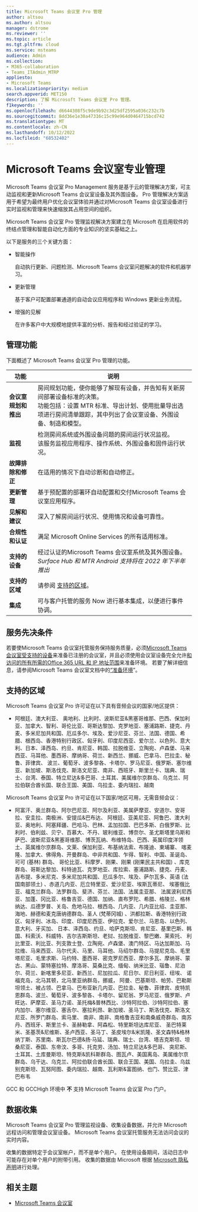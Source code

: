 ```yaml
---
title: Microsoft Teams 会议室 Pro 管理
author: altsou
ms.author: altsou
manager: dstrome
ms.reviewer: ''
ms.topic: article
ms.tgt.pltfrm: cloud
ms.service: msteams
audience: Admin
ms.collection:
- M365-collaboration
- Teams_ITAdmin_MTRP
appliesto:
- Microsoft Teams
ms.localizationpriority: medium
search.appverid: MET150
description: 了解 Microsoft Teams 会议室 Pro 管理。
f1keywords: ''
ms.openlocfilehash: d6644308f5c9de9b92c3d25df2595a036c232c7b
ms.sourcegitcommit: 8dd36e1e30a47316c15c99e964d0464715bcd742
ms.translationtype: MT
ms.contentlocale: zh-CN
ms.lasthandoff: 10/12/2022
ms.locfileid: "68532402"
---
```

# <a name="microsoft-teams-rooms-pro-management"></a>Microsoft Teams 会议室专业管理

Microsoft Teams 会议室 Pro Management 服务是基于云的管理解决方案，可主动监视和更新Microsoft Teams 会议室设备及其外围设备。 Pro 管理解决方案适用于希望为最终用户优化会议室体验并通过对Microsoft Teams 会议室设备进行实时监视和管理来快速缩放其占用空间的组织。 

Microsoft Teams 会议室 Pro 管理监视解决方案建立在 Microsoft 在启用软件的终结点管理和智能自动化方面的专业知识的坚实基础之上。 


以下是服务的三个关键方面：  

- 智能操作  

   自动执行更新、问题检测、Microsoft Teams 会议室问题解决的软件和机器学习。  

- 更新管理  

   基于客户可配置部署通道的自动会议应用程序和 Windows 更新业务流程。

- 增强的见解  

   在许多客户中大规模地提供丰富的分析、报告和经过验证的学习。  


## <a name="management-capabilities"></a>管理功能

下面概述了 Microsoft Teams 会议室 Pro 管理的功能。

|功能  |说明  |
|---------|---------|
|**会议室规划和推出**   |房间规划功能，使你能够了解现有设备，并告知有关新房间部署设备标准的决策。 <br> 功能包括：设置 MTR 标准、导出计划、使用批量导出选项进行房间清单跟踪，其中列出了会议室设备、外围设备、制造和模型。        |
|**监视**  |检测房间系统或外围设备问题的房间运行状况监视。 <br> 该服务监视应用程序、操作系统、外围设备和固件运行状况。         |
|**故障排除和修正**  |在适用的情况下自动诊断和自动修正。         |
|**更新管理**    |基于预配置的部署环自动配置和交付Microsoft Teams 会议室应用程序。         |
|**见解和建议**     |深入了解房间运行状况、使用情况和设备可靠性。         |
|**合规性和认证**   |满足 Microsoft Online Services 的所有适用标准。         |
|**支持的设备**    |经过认证的Microsoft Teams 会议室系统及其外围设备。<br>*Surface Hub 和 MTR Android 支持将在 2022 年下半年推出*        |
|**支持的区域**    |请参阅 [支持的区域](#supported-regions)。        |
|**集成**    |可与客户托管的服务 Now 进行基本集成，以便进行事件协调。         |

## <a name="service-prerequisites"></a>服务先决条件

若要使Microsoft Teams 会议室托管服务保持服务质量，必须[Microsoft Teams 会议室受支持的设备](requirements.md#hardware-requirements)来准备已注册的会议室，并且必须使用会议室设备完全允许[和访问的所有所需的Office 365 URL 和 IP 地址范围](/office365/enterprise/urls-and-ip-address-ranges)来准备环境。 若要了解详细信息，请参阅Microsoft Teams 会议室文档中的[“准备环境](rooms-prep.md)”。

## <a name="supported-regions"></a>支持的区域

Microsoft Teams 会议室 Pro 许可证在以下具有音频会议的国家/地区提供：

- 阿根廷、澳大利亚、 奥地利、比利时、波斯尼亚&黑塞哥维那、巴西、保加利亚、加拿大、智利、哥伦比亚、哥斯达黎加、克罗地亚、塞浦路斯、捷克、丹麦、多米尼加共和国、厄瓜多尔、埃及、爱沙尼亚、芬兰、法国、德国、希腊、根西岛、香港特别行政区、匈牙利、印度尼西亚、爱尔兰、以色列、意大利、日本、泽西岛、约旦、肯尼亚、韩国、拉脱维亚、立陶宛、卢森堡、马来西亚、马耳他、墨西哥、摩纳哥、荷兰、新西兰、挪威、巴拿马、巴拉圭、秘鲁、菲律宾、 波兰、葡萄牙、波多黎各、卡塔尔、罗马尼亚、俄罗斯、塞尔维亚、新加坡、斯洛伐克、斯洛文尼亚、南非、西班牙、斯里兰卡、瑞典、瑞士、台湾、泰国、特立尼达&多巴哥、土耳其、美属维尔京群岛、乌克兰、阿拉伯联合酋长国、联合王国、美国、乌拉圭、委内瑞拉、越南

Microsoft Teams 会议室 Pro 许可证在以下国家/地区可用，无需音频会议：

- 阿富汗、奥兰群岛、阿尔巴尼亚、阿尔及利亚、美属萨摩亚、安道尔、安哥拉、安圭拉、南极洲、安提瓜&巴布达、 阿根廷、亚美尼亚、阿鲁巴、澳大利亚、奥地利、阿塞拜疆、巴哈马、巴林、孟加拉国、巴巴多斯、白俄罗斯、比利时、伯利兹、贝宁、百慕大、不丹、玻利维亚、博奈尔、圣尤斯塔里乌斯和萨巴、波斯尼亚&黑塞哥维那、博茨瓦纳、布维特岛、巴西、英属印度洋领土、英属维尔京群岛、文莱、保加利亚、布基纳法索、布隆迪、柬埔寨、 喀麦隆、加拿大、佛得角、开曼群岛、中非共和国、乍得、智利、中国、圣诞岛、可可 (基林) 群岛、 哥伦比亚、科摩罗、刚果、刚果 (刚果民主共和国) 、库克群岛、哥斯达黎加、科特迪瓦、克罗地亚、库拉索、塞浦路斯、捷克、丹麦、吉布提、多米尼克、多米尼加共和国、厄瓜多尔、埃及、萨尔瓦多、英语 (法国南部领土) 、赤道几内亚、厄立特里亚、爱沙尼亚、埃斯瓦蒂尼、 埃塞俄比亚、福克兰群岛、法罗群岛、斐济、芬兰、法国、法属圭亚那、 法属波利尼西亚、加蓬、冈比亚、格鲁吉亚、德国、加纳、直布罗陀、希腊、格陵兰、格林纳达、瓜德罗普、关岛、危地马拉、根西岛、几内亚、几内亚比绍、圭亚那、海地、赫德和麦克唐纳德群岛、圣人 (梵蒂冈城) 、洪都拉斯、香港特别行政区、匈牙利、冰岛、印度、印度尼西亚、伊拉克、爱尔兰、马恩岛、以色列、意大利、牙买加、 日本、泽西岛、约旦、哈萨克斯坦、肯尼亚、基里巴斯、韩国、科索沃、科威特、吉尔吉斯斯坦、老挝、拉脱维亚、黎巴嫩、莱索托、 利比里亚、利比亚、列支敦士登、立陶宛、卢森堡、澳门特区、马达加斯加、马拉维、马来西亚、马尔代夫、马里、马耳他、马绍尔群岛、马提尼克岛、毛里塔尼亚、毛里求斯、马约特、墨西哥、密克罗尼西亚、摩尔多瓦、摩纳哥、蒙古、黑山、蒙特塞拉特、摩洛哥、莫桑比克、缅甸、纳米比亚、瑙鲁、尼泊尔、荷兰、新喀里多尼亚、新西兰、尼加拉瓜、尼日尔、尼日利亚、纽埃、 诺福克岛，北马其顿，北马里亚纳群岛，挪威， 阿曼、巴基斯坦、帕劳、巴勒斯坦领土、被占领、巴拿马、巴布亚新几内亚、巴拉圭、秘鲁、菲律宾、皮特凯恩群岛、波兰、葡萄牙、波多黎各、卡塔尔、留尼翁、罗马尼亚、俄罗斯、卢旺达、萨摩亚、圣马力诺、圣托梅&普林西比、沙特阿拉伯、沙特阿拉伯、塞内加尔、塞尔维亚、塞舌尔、塞拉利昂、新加坡、圣马丁、斯洛伐克、斯洛文尼亚、所罗门群岛、索马里、 南非、南非、南格鲁吉亚和南桑威奇群岛、南苏丹、西班牙、斯里兰卡、圣赫勒拿、阿森松、特里斯坦达库尼亚、 圣巴特莱米、圣基茨&尼维斯、圣卢西亚、圣马丁、圣皮埃尔&米凯隆、圣文森特&格林纳丁斯、苏里南、斯瓦尔巴德&扬·马延、瑞典、瑞士、台湾、塔吉克斯坦、坦桑尼亚、泰国、东帝汶、多哥、托克劳、汤加、特立尼达&多巴哥、 突尼斯、土耳其、土库曼斯坦、特克斯&凯科斯群岛、图瓦卢、美国离岛、美属维尔京群岛、乌干达、乌克兰、阿拉伯联合酋长国、联合王国、美国、乌拉圭、乌兹别克斯坦、瓦努阿图、委内瑞拉、越南、瓦利斯&富图纳、也门、赞比亚、津巴布韦

GCC 和 GCCHigh 环境中 **不** 支持 Microsoft Teams 会议室 Pro 门户。

## <a name="data-collection"></a>数据收集

Microsoft Teams 会议室 Pro 管理监视设备、收集设备数据，并允许 Microsoft 远程访问和管理会议室设备。 Microsoft Teams 会议室托管服务无法访问会议的实时内容。

收集的数据特定于会议室帐户，而不是单个用户。 在使用设备期间，活动日志中可能存在对单个用户的附带引用。 收集的数据由 Microsoft 根据 [Microsoft 隐私声明](https://aka.ms/privacy)进行处理。  

## <a name="related-topics"></a>相关主题

- [Microsoft Teams 会议室](https://rooms.microsoft.com)
